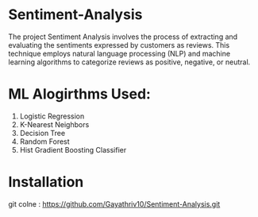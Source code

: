 # Sentiment-Analysis

The project Sentiment Analysis involves the process of extracting and evaluating the sentiments expressed by customers as reviews. 
This technique employs natural language processing (NLP) and machine learning algorithms to categorize reviews as positive, negative, or neutral. 

# ML Alogirthms Used:
1. Logistic Regression
2. K-Nearest Neighbors
3. Decision Tree
4. Random Forest
5. Hist Gradient Boosting Classifier
   
# Installation
   git colne : https://github.com/Gayathriv10/Sentiment-Analysis.git
